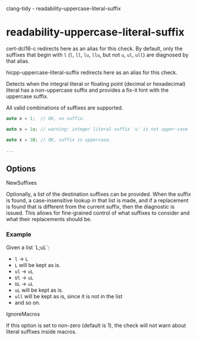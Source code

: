 clang-tidy - readability-uppercase-literal-suffix

</div>

# readability-uppercase-literal-suffix

<span class="title-ref">cert-dcl16-c</span> redirects here as an alias
for this check. By default, only the suffixes that begin with `l` (`l`,
`ll`, `lu`, `llu`, but not `u`, `ul`, `ull`) are diagnosed by that
alias.

<span class="title-ref">hicpp-uppercase-literal-suffix</span> redirects
here as an alias for this check.

Detects when the integral literal or floating point (decimal or
hexadecimal) literal has a non-uppercase suffix and provides a fix-it
hint with the uppercase suffix.

All valid combinations of suffixes are supported.

``` c
auto x = 1;  // OK, no suffix.

auto x = 1u; // warning: integer literal suffix 'u' is not upper-case

auto x = 1U; // OK, suffix is uppercase.

...
```

## Options

<div class="option">

NewSuffixes

Optionally, a list of the destination suffixes can be provided. When the
suffix is found, a case-insensitive lookup in that list is made, and if
a replacement is found that is different from the current suffix, then
the diagnostic is issued. This allows for fine-grained control of what
suffixes to consider and what their replacements should be.

</div>

### Example

Given a list \`L;uL\`:

- `l` -\> `L`
- `L` will be kept as is.
- `ul` -\> `uL`
- `Ul` -\> `uL`
- `UL` -\> `uL`
- `uL` will be kept as is.
- `ull` will be kept as is, since it is not in the list
- and so on.

<div class="option">

IgnoreMacros

If this option is set to non-zero (default is
<span class="title-ref">1</span>), the check will not warn about literal
suffixes inside macros.

</div>
